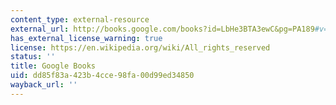 ```yaml
---
content_type: external-resource
external_url: http://books.google.com/books?id=LbHe3BTA3ewC&pg=PA189#v=onepage
has_external_license_warning: true
license: https://en.wikipedia.org/wiki/All_rights_reserved
status: ''
title: Google Books
uid: dd85f83a-423b-4cce-98fa-00d99ed34850
wayback_url: ''
---
```

